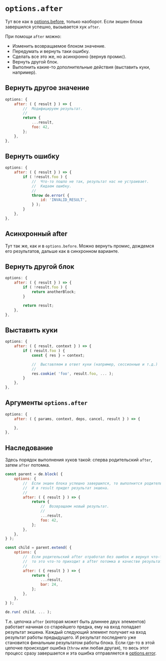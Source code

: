 # `options.after`

Тут все как в [options.before](./options_before.md), только наоборот.
Если экшен блока завершился успешно, вызывается хук `after`.

При помощи `after` можно:

  * Изменить возвращаемое блоком значение.
  * Передумать и вернуть таки ошибку.
  * Сделать все это же, но асинхронно (вернув промис).
  * Вернуть другой блок.
  * Выполнить какие-то дополнительные действия (выставить куки, например).


## Вернуть другое значение

```js
options: {
    after: ( { result } ) => {
        //  Модифицируем результат.
        //
        return {
            ...result,
            foo: 42,
        };
    },
},
```


## Вернуть ошибку

```js
options: {
    after: ( { result } ) => {
        if ( !result.foo ) {
            //  Что-то пошло не так, результат нас не устраивает.
            //  Кидаем ошибку.
            //
            throw de.error( {
                id: 'INVALID_RESULT',
            } );
        }
    },
},
```


## Асинхронный after

Тут так же, как и в `options.before`. Можно вернуть промис, дождемся его результатов, дальше как в синхронном варианте.


## Вернуть другой блок

```js
options: {
    after: ( { result } ) => {
        if ( !result.foo ) {
            return anotherBlock;
        }

        return result;
    },
},
```


## Выставить куки

```js
options: {
    after: ( { result, context } ) => {
        if ( result.foo ) {
            const { res } = context;

            //  Выставляем в ответ куки (например, сессионные и т.д.)
            //
            res.cookie( 'foo', result.foo, ... );
        }
    },
},
```


## Аргументы `options.after`

```js
options: {
    after: ( { params, context, deps, cancel, result } ) => {

    },
},
```


## Наследование

Здесь порядок выполнения хуков такой: сперва родительский `after`, затем `after` потомка.

```js
const parent = de.block( {
    options: {
        //  Если экшен блока успешно завершился, то выполнится родительский after.
        //  И в result придет результат экшена.
        //
        after: ( { result } ) => {
            return {
                //  Возвращаем новый результат.
                //
                ...result,
                foo: 42,
            };
        },
    },
} );

const child = parent.extend( {
    options: {
        //  Если родительский after отработал без ошибок и вернул что-то,
        //  то это что-то приходит в after потомка в качестве результата.
        //
        after: ( { result } ) => {
            return {
                ...result,
                bar: 24,
            };
        },
    },
} );

de.run( child, ... );
```

Т.е. цепочка `after` (которая может быть длиннее двух элементов) работает начиная со старейшего предка, ему на вход попадает результат экшена.
Каждый следующий элемент получает на вход результат работы предыдущего. И результат последнего уже становится финальным результатом работы блока.
Если где-то в этой цепочке происходит ошибка (`throw` или любая другая), то весь этот процесс сразу завершается и эта ошибка отправляется в [options.error](./options_error.md).
